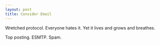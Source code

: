 ```yaml
---
layout: post
title: Consider Email
---
```


Wretched protocol.
Everyone hates it.
Yet it lives and grows and breathes.

Top posting.
ESMTP.
Spam.
